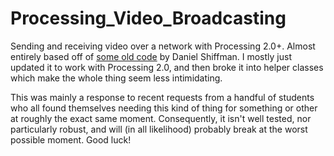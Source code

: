 Processing_Video_Broadcasting
=============================

Sending and receiving video over a network with Processing 2.0+. Almost entirely based off of [some old code](http://shiffman.net/2010/11/13/streaming-video-with-udp-in-processing/) by Daniel Shiffman. I mostly just updated it to work with Processing 2.0, and then broke it into helper classes which make the whole thing seem less intimidating.

This was mainly a response to recent requests from a handful of students who all found themselves needing this kind of thing for something or other at roughly the exact same moment. Consequently, it isn't well tested, nor particularly robust, and will (in all likelihood) probably break at the worst possible moment. Good luck!